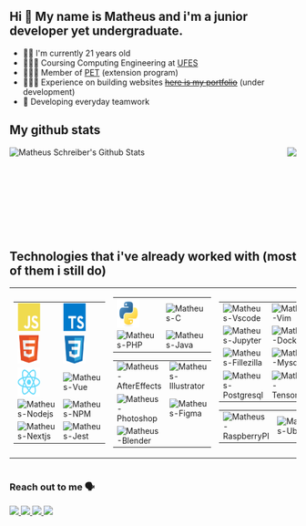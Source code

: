 ## Hi 👋 My name is Matheus and i'm a junior developer yet undergraduate.

- 🧑🏻 I'm currently 21 years old
- 🧑🏻‍💻 Coursing Computing Engineering at [UFES](https://www.ufes.br/)
- 🧑🏻‍🏫 Member of [PET](https://pet.inf.ufes.br/) (extension program)
- 🧑🏻‍🔧 Experience on building websites <s>[here is my portfolio]()</s> (under development)
- 👥 Developing everyday teamwork

## My github stats

<div align="center" style="display:flex; justify-content:space-between">
  <img height=150 src="https://github-readme-stats.vercel.app/api?username=matheusschreiber&show_icons=true&theme=dracula" alt="Matheus Schreiber's Github Stats"/>
  <img height=150 src="https://github-readme-stats.vercel.app/api/top-langs/?username=matheusschreiber&langs_count=8&theme=dracula&layout=compact"/>
</div>


## Technologies that i've already worked with (most of them i still do)

<table style="line-stroke:0px" align="center">
  <tr>
    <td>
      <table>
      <tr>
        <td><img align="center" alt="Matheus-Js" height="50" width="40" src="https://raw.githubusercontent.com/devicons/devicon/master/icons/javascript/javascript-plain.svg"/></td>
        <td><img align="center" alt="Matheus-Ts" height="50" width="40" src="https://raw.githubusercontent.com/devicons/devicon/master/icons/typescript/typescript-plain.svg"/></td>
      </tr>
      <tr>
        <td><img aligns="center" alt="Matheus-HTML" height="50" width="40" src="https://raw.githubusercontent.com/devicons/devicon/master/icons/html5/html5-original.svg"/></td>
        <td><img align="center" alt="Matheus-CSS" height="50" width="40" src="https://raw.githubusercontent.com/devicons/devicon/master/icons/css3/css3-original.svg"/></td>
      </tr>
      <tr>
        <td><img align="center" alt="Matheus-React" height="50" width="40" src="https://raw.githubusercontent.com/devicons/devicon/master/icons/react/react-original.svg"/></td>
        <td><img align="center" alt="Matheus-Vue" height="50" width="40" src="https://cdn.jsdelivr.net/gh/devicons/devicon/icons/vuejs/vuejs-original.svg"/></td>
      </tr>
      <tr>
        <td><img align="center" alt="Matheus-Nodejs" height="50" width="40" src="https://cdn.jsdelivr.net/gh/devicons/devicon/icons/nodejs/nodejs-original.svg" /></td>
        <td><img align="center" alt="Matheus-NPM" height="50" width="40" src="https://cdn.jsdelivr.net/gh/devicons/devicon/icons/npm/npm-original-wordmark.svg" /></td>
      </tr>
      <tr>
        <td><img align="center" alt="Matheus-Nextjs" height="50" width="40" src="https://cdn.jsdelivr.net/gh/devicons/devicon/icons/nextjs/nextjs-original.svg" /></td>
        <td><img align="center" alt="Matheus-Jest" height="50" width="40" src="https://cdn.jsdelivr.net/gh/devicons/devicon/icons/jest/jest-plain.svg" /></td>
      </tr>
    </table>
  </td>
  <td>
    <table>
      <tr>
        <td><img align="center" alt="Matheus-Python" height="50" width="40" src="https://raw.githubusercontent.com/devicons/devicon/master/icons/python/python-original.svg"/></td>
        <td><img align="center" alt="Matheus-C" height="50" width="40" src="https://cdn.jsdelivr.net/gh/devicons/devicon/icons/c/c-original.svg"/></td>
      </tr>
      <tr>
        <td><img align="center" alt="Matheus-PHP" height="50" width="40" src="https://cdn.jsdelivr.net/gh/devicons/devicon/icons/php/php-original.svg"/></td>
        <td><img align="center" alt="Matheus-Java" height="50" width="40" src="https://cdn.jsdelivr.net/gh/devicons/devicon/icons/java/java-original.svg"/></td>
      </tr>
    </table>
    <table>
      <tr>
        <td><img align="center" alt="Matheus-AfterEffects" height="50" width="40" src="https://cdn.jsdelivr.net/gh/devicons/devicon/icons/aftereffects/aftereffects-original.svg"/></td>
        <td><img align="center" alt="Matheus-Illustrator" height="50" width="40" src="https://cdn.jsdelivr.net/gh/devicons/devicon/icons/illustrator/illustrator-line.svg" /></td>
      </tr>
      <tr>
        <td><img align="center" alt="Matheus-Photoshop" height="50" width="40" src="https://cdn.jsdelivr.net/gh/devicons/devicon/icons/photoshop/photoshop-line.svg" /></td>
        <td><img align="center" alt="Matheus-Figma" height="50" width="40" src="https://cdn.jsdelivr.net/gh/devicons/devicon/icons/figma/figma-original.svg" /></td>
      </tr>
      <tr>
        <td><img align="center" alt="Matheus-Blender" height="50" width="40" src="https://cdn.jsdelivr.net/gh/devicons/devicon/icons/blender/blender-original.svg" /></td>
      </tr>
    </table>
  </td>
  <td>
    <table>
      <tr>
        <td><img align="center" alt="Matheus-Vscode" height="50" width="40" src="https://cdn.jsdelivr.net/gh/devicons/devicon/icons/vscode/vscode-original.svg" /></td>
        <td><img align="center" alt="Matheus-Vim" height="50" width="40" src="https://cdn.jsdelivr.net/gh/devicons/devicon/icons/vim/vim-original.svg" /></td>
      </tr>
      <tr>
        <td><img align="center" alt="Matheus-Jupyter" height="50" width="40" src="https://cdn.jsdelivr.net/gh/devicons/devicon/icons/jupyter/jupyter-original.svg" /></td>
        <td><img align="center" alt="Matheus-Docker" height="50" width="40" src="https://cdn.jsdelivr.net/gh/devicons/devicon/icons/docker/docker-original.svg" /></td>
      </tr>
      <tr>
        <td><img align="center" alt="Matheus-Fillezilla" height="50" width="40" src="https://cdn.jsdelivr.net/gh/devicons/devicon/icons/filezilla/filezilla-plain.svg" /></td>
        <td><img align="center" alt="Matheus-Mysql" height="50" width="40" src="https://cdn.jsdelivr.net/gh/devicons/devicon/icons/mysql/mysql-original.svg" /></td>
      </tr>
      <tr>
        <td><img align="center" alt="Matheus-Postgresql" height="50" width="40" src="https://cdn.jsdelivr.net/gh/devicons/devicon/icons/postgresql/postgresql-original.svg" /></td>
        <td><img align="center" alt="Matheus-Tensorflow" height="50" width="40" src="https://cdn.jsdelivr.net/gh/devicons/devicon/icons/tensorflow/tensorflow-original.svg" /></td>
      </tr>
    </table>
    <table>
      <tr>
        <td><img align="center" alt="Matheus-RaspberryPI" height="50" width="40" src="https://cdn.jsdelivr.net/gh/devicons/devicon/icons/raspberrypi/raspberrypi-original.svg" /></td>
        <td><img align="center" alt="Matheus-Ubuntu" height="50" width="40" src="https://cdn.jsdelivr.net/gh/devicons/devicon/icons/ubuntu/ubuntu-plain.svg" /></td>
      </tr>
    </table>
</table>

#

### Reach out to me 🗣

<div>
  <a href="https://www.linkedin.com/in/matheus-schreiber-49472321a/">
  <img src="https://img.shields.io/badge/Linkedin-0A66C2?&logo=linkedin&style=flat-square&logoColor=white" target="_blank">
  </a>
  <a href="https://www.instagram.com/schreiber_matheus/">
  <img src="https://img.shields.io/badge/Instagram-FF3882?&logo=instagram&style=flat-square&logoColor=white" target="_blank">
  </a>
  <a href="https://mailto:matheusmeier.sch2341@gmail.com">
  <img src="https://img.shields.io/badge/Gmail-EA4335?&logo=gmail&style=flat-square&logoColor=white" target="_blank">
  </a>
  <a href="https://discordapp.com/users/8444">
  <img src="https://img.shields.io/badge/Discord-404EED?&logo=discord&style=flat-square&logoColor=white" target="_blank">
  </a>
</div>

